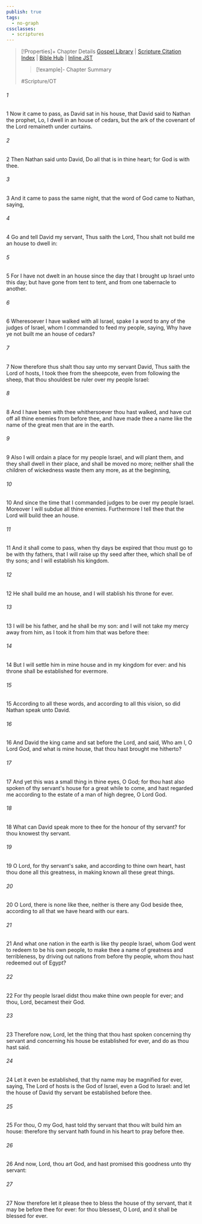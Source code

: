 ```yaml
---
publish: true
tags:
  - no-graph
cssclasses:
  - scriptures
---
```

>[!Properties]+ Chapter Details
>[Gospel Library](https://churchofjesuschrist.org/study/scriptures/ot/1-chr/17?lang=eng)    |    [Scripture Citation Index](https://scriptures.byu.edu/#07111::c07111)    |    [Bible Hub](https://biblehub.com/1_chronicles/17.htm)    |    [Inline JST](https://scripturetoolbox.com/html/ic/1Chronicles/17.html)
>>[!example]- Chapter Summary
>> 
> 
>
>#Scripture/OT
###### 1
1 Now it came to pass, as David sat in his house, that David said to Nathan the prophet, Lo, I dwell in an house of cedars, but the ark of the covenant of the Lord remaineth under curtains.
###### 2
2 Then Nathan said unto David, Do all that is in thine heart; for God is with thee.
###### 3
3 And it came to pass the same night, that the word of God came to Nathan, saying,
###### 4
4 Go and tell David my servant, Thus saith the Lord, Thou shalt not build me an house to dwell in:
###### 5
5 For I have not dwelt in an house since the day that I brought up Israel unto this day; but have gone from tent to tent, and from one tabernacle to another.
###### 6
6 Wheresoever I have walked with all Israel, spake I a word to any of the judges of Israel, whom I commanded to feed my people, saying, Why have ye not built me an house of cedars?
###### 7
7 Now therefore thus shalt thou say unto my servant David, Thus saith the Lord of hosts, I took thee from the sheepcote, even from following the sheep, that thou shouldest be ruler over my people Israel:
###### 8
8 And I have been with thee whithersoever thou hast walked, and have cut off all thine enemies from before thee, and have made thee a name like the name of the great men that are in the earth.
###### 9
9 Also I will ordain a place for my people Israel, and will plant them, and they shall dwell in their place, and shall be moved no more; neither shall the children of wickedness waste them any more, as at the beginning,
###### 10
10 And since the time that I commanded judges to be over my people Israel. Moreover I will subdue all thine enemies. Furthermore I tell thee that the Lord will build thee an house.
###### 11
11 And it shall come to pass, when thy days be expired that thou must go to be with thy fathers, that I will raise up thy seed after thee, which shall be of thy sons; and I will establish his kingdom.
###### 12
12 He shall build me an house, and I will stablish his throne for ever.
###### 13
13 I will be his father, and he shall be my son: and I will not take my mercy away from him, as I took it from him that was before thee:
###### 14
14 But I will settle him in mine house and in my kingdom for ever: and his throne shall be established for evermore.
###### 15
15 According to all these words, and according to all this vision, so did Nathan speak unto David.
###### 16
16 And David the king came and sat before the Lord, and said, Who am I, O Lord God, and what is mine house, that thou hast brought me hitherto?
###### 17
17 And yet this was a small thing in thine eyes, O God; for thou hast also spoken of thy servant's house for a great while to come, and hast regarded me according to the estate of a man of high degree, O Lord God.
###### 18
18 What can David speak more to thee for the honour of thy servant? for thou knowest thy servant.
###### 19
19 O Lord, for thy servant's sake, and according to thine own heart, hast thou done all this greatness, in making known all these great things.
###### 20
20 O Lord, there is none like thee, neither is there any God beside thee, according to all that we have heard with our ears.
###### 21
21 And what one nation in the earth is like thy people Israel, whom God went to redeem to be his own people, to make thee a name of greatness and terribleness, by driving out nations from before thy people, whom thou hast redeemed out of Egypt?
###### 22
22 For thy people Israel didst thou make thine own people for ever; and thou, Lord, becamest their God.
###### 23
23 Therefore now, Lord, let the thing that thou hast spoken concerning thy servant and concerning his house be established for ever, and do as thou hast said.
###### 24
24 Let it even be established, that thy name may be magnified for ever, saying, The Lord of hosts is the God of Israel, even a God to Israel: and let the house of David thy servant be established before thee.
###### 25
25 For thou, O my God, hast told thy servant that thou wilt build him an house: therefore thy servant hath found in his heart to pray before thee.
###### 26
26 And now, Lord, thou art God, and hast promised this goodness unto thy servant:
###### 27
27 Now therefore let it please thee to bless the house of thy servant, that it may be before thee for ever: for thou blessest, O Lord, and it shall be blessed for ever.
